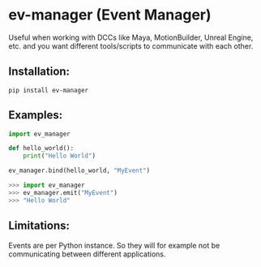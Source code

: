 # ev-manager (Event Manager)

Useful when working with DCCs like Maya, MotionBuilder, Unreal Engine, etc. and you want different tools/scripts to communicate with each other.

## Installation:
```batch
pip install ev-manager
```

## Examples:

```python
import ev_manager

def hello_world():
    print("Hello World")

ev_manager.bind(hello_world, "MyEvent")
```

```python
>>> import ev_manager
>>> ev_manager.emit("MyEvent")
>>> "Hello World"
```

## Limitations:
Events are per Python instance. So they will for example not be communicating between different applications.